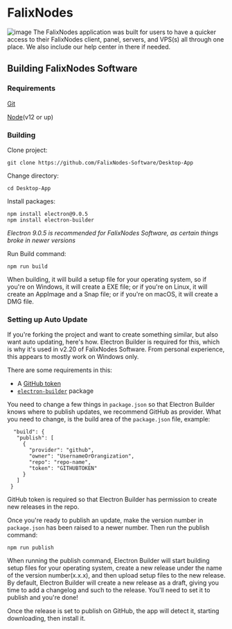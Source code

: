 # FalixNodes
![image](https://i.imgur.com/nHUmzBG.png)
The FalixNodes application was built for users to have a quicker access to their FalixNodes client, panel, servers, and VPS(s) all through one place. We also include our help center in there if needed.

## Building FalixNodes Software

### Requirements
[Git](https://git-scm.com/downloads)

[Node](https://nodejs.org/en/download/)(v12 or up)

### Building
Clone project:
```
git clone https://github.com/FalixNodes-Software/Desktop-App
```
Change directory:
```
cd Desktop-App
```
Install packages:
```
npm install electron@9.0.5
npm install electron-builder
```
*Electron 9.0.5 is recommended for FalixNodes Software, as certain things broke in newer versions*

Run Build command:
```
npm run build
```
When building, it will build a setup file for your operating system, so if you're on Windows, it will create a EXE file; or if you're on Linux, it will create an AppImage and a Snap file; or if you're on macOS, it will create a DMG file.

### Setting up Auto Update
If you're forking the project and want to create something similar, but also want auto updating, here's how. Electron Builder is required for this, which is why it's used in v2.20 of FalixNodes Software. From personal experience, this appears to mostly work on Windows only.

There are some requirements in this:
 - A [GitHub token](https://docs.github.com/en/free-pro-team@latest/github/authenticating-to-github/creating-a-personal-access-token)
 - [`electron-builder`](https://www.npmjs.com/package/electron-builder) package
 
 You need to change a few things in `package.json` so that Electron Builder knows where to publish updates, we recommend GitHub as provider.
 What you need to change, is the build area of the `package.json` file, example:
 ```
   "build": {
    "publish": [
      {
        "provider": "github",
        "owner": "UsernameOrOrangization",
        "repo": "repo-name",
        "token": "GITHUBTOKEN"
      }
    ]
  }
  ```
 
 GitHub token is required so that Electron Builder has permission to create new releases in the repo.
 
 Once you're ready to publish an update, make the version number in `package.json` has been raised to a newer number. Then run the publish command:
 ```
 npm run publish
 ```
 When running the publish command, Electron Builder will start building setup files for your operating system, create a new release under the name of the version number(x.x.x), and then upload setup files to the new release. By default, Electron Builder will create a new release as a draft, giving you time to add a changelog and such to the release. You'll need to set it to publish and you're done!
 
 Once the release is set to publish on GitHub, the app will detect it, starting downloading, then install it.
